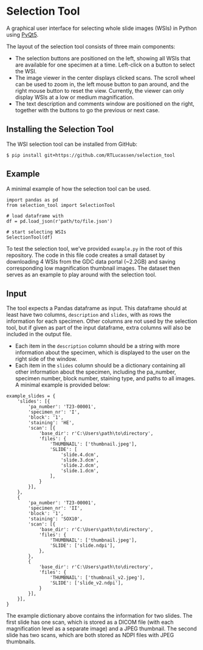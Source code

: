 # Selection Tool
A graphical user interface for selecting whole slide images (WSIs) in Python using 
[PyQt5](https://www.riverbankcomputing.com/software/pyqt/).

The layout of the selection tool consists of three main components: 
- The selection buttons are positioned on the left, showing all WSIs that are available for one specimen at a time. Left-click on a button to select the WSI. 
- The image viewer in the center displays clicked scans. The scroll wheel can be used to zoom in, the left mouse button to pan around, and the right mouse button to reset the view. Currently, the viewer can only display WSIs at a low or medium magnification.
- The text description and comments window are positioned on the right, together with the buttons to go the previous or next case.

## Installing the Selection Tool
The WSI selection tool can be installed from GitHub:
```console
$ pip install git+https://github.com/RTLucassen/selection_tool
```

## Example
A minimal example of how the selection tool can be used.
```
import pandas as pd
from selection_tool import SelectionTool

# load dataframe with 
df = pd.load_json(r'path/to/file.json')

# start selecting WSIs
SelectionTool(df)
```

To test the selection tool, we've provided `example.py` in the root of this repository.
The code in this file code creates a small dataset by downloading 4 WSIs from the GDC data portal (~2.2GB) 
and saving corresponding low magnification thumbnail images. 
The dataset then serves as an example to play around with the selection tool.

## Input
The tool expects a Pandas dataframe as input. This dataframe should at least 
have two columns, `description` and `slides`, with as rows the information 
for each specimen. Other columns are not used by the selection tool,
but if given as part of the input dataframe, 
extra columns will also be included in the output file.
- Each item in the `description` column should be a string with more information about the specimen,
which is displayed to the user on the right side of the window.
- Each item in the `slides` column should be a dictionary containing 
all other information about the specimen, including the pa_number,
specimen number, block number, staining type, and paths to all images. 
A minimal example is provided below:
```
example_slides = {
    'slides': [{
        'pa_number': 'T23-00001', 
        'specimen_nr': 'I', 
        'block': '1', 
        'staining': 'HE', 
        'scan': [{
            'base_dir': r'C:\Users\path\to\directory', 
            'files': {
                'THUMBNAIL': ['thumbnail.jpeg'],
                'SLIDE': [
                    'slide.4.dcm', 
                    'slide.3.dcm', 
                    'slide.2.dcm', 
                    'slide.1.dcm',
                ],
            }
        }],
    },
    {
        'pa_number': 'T23-00001', 
        'specimen_nr': 'II', 
        'block': '1', 
        'staining': 'SOX10', 
        'scan': [{
            'base_dir': r'C:\Users\path\to\directory', 
            'files': {
                'THUMBNAIL': ['thumbnail.jpeg'],
                'SLIDE': ['slide.ndpi'],
            },
        },
        {
            'base_dir': r'C:\Users\path\to\directory', 
            'files': {
                'THUMBNAIL': ['thumbnail_v2.jpeg'],
                'SLIDE': ['slide_v2.ndpi'],
            }
        }],
    }],
}
```
The example dictionary above contains the information for two slides.
The first slide has one scan, which is stored as a DICOM file (with each magnification level as a separate image) and a JPEG thumbnail.
The second slide has two scans, which are both stored as NDPI files with JPEG thumbnails.
